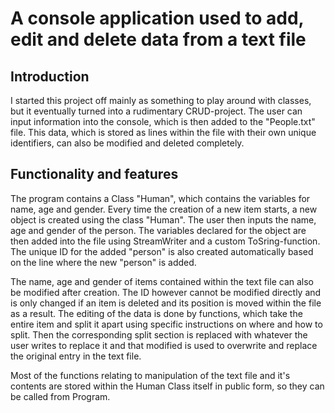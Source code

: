 # A console application used to add, edit and delete data from a text file

## Introduction
I started this project off mainly as something to play around with classes, but it eventually turned into a rudimentary CRUD-project. The user can input information into the console, which is then added to the "People.txt" file. This data, which is stored as lines within the file with their own unique identifiers, can also be modified and deleted completely.

## Functionality and features
The program contains a Class "Human", which contains the variables for name, age and gender. Every time the creation of a new item starts, a new object is created using the class "Human". The user then inputs the name, age and gender of the person. The variables declared for the object are then added into the file using StreamWriter and a custom ToSring-function. The unique ID for the added "person" is also created automatically based on the line where the new "person" is added. 

The name, age and gender of items contained within the text file can also be modified after creation. The ID however cannot be modified directly and is only changed if an item is deleted and its position is moved within the file as a result. The editing of the data is done by functions, which take the entire item and split it apart using specific instructions on where and how to split. Then the corresponding split section is replaced with whatever the user writes to replace it and that modified is used to overwrite and replace the original entry in the text file. 

Most of the functions relating to manipulation of the text file and it's contents are stored within the Human Class itself in public form, so they can be called from Program. 

